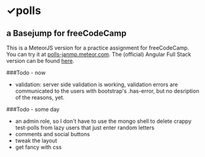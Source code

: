 # &#10003;polls
## a Basejump for freeCodeCamp
This is a MeteorJS version for a practice assignment for freeCodeCamp. You can try it at [polls-janmp.meteor.com](http://polls-janmp.meteor.com).
The (official) Angular Full Stack version can be found [here](https://github.com/JanMP/vote).

###Todo - now

+   validation: server side validation is working, validation errors are communicated to the users with bootstrap's .has-error, but no desription of the reasons, yet.

###Todo - some day
+   an admin role, so I don't have to use the mongo shell to delete crappy test-polls from lazy users that just enter random letters 
+   comments and social buttons
+   tweak the layout
+   get fancy with css